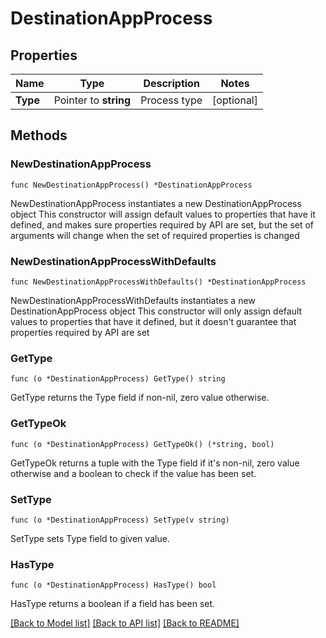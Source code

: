 # DestinationAppProcess

## Properties

Name | Type | Description | Notes
------------ | ------------- | ------------- | -------------
**Type** | Pointer to **string** | Process type | [optional] 

## Methods

### NewDestinationAppProcess

`func NewDestinationAppProcess() *DestinationAppProcess`

NewDestinationAppProcess instantiates a new DestinationAppProcess object
This constructor will assign default values to properties that have it defined,
and makes sure properties required by API are set, but the set of arguments
will change when the set of required properties is changed

### NewDestinationAppProcessWithDefaults

`func NewDestinationAppProcessWithDefaults() *DestinationAppProcess`

NewDestinationAppProcessWithDefaults instantiates a new DestinationAppProcess object
This constructor will only assign default values to properties that have it defined,
but it doesn't guarantee that properties required by API are set

### GetType

`func (o *DestinationAppProcess) GetType() string`

GetType returns the Type field if non-nil, zero value otherwise.

### GetTypeOk

`func (o *DestinationAppProcess) GetTypeOk() (*string, bool)`

GetTypeOk returns a tuple with the Type field if it's non-nil, zero value otherwise
and a boolean to check if the value has been set.

### SetType

`func (o *DestinationAppProcess) SetType(v string)`

SetType sets Type field to given value.

### HasType

`func (o *DestinationAppProcess) HasType() bool`

HasType returns a boolean if a field has been set.


[[Back to Model list]](../README.md#documentation-for-models) [[Back to API list]](../README.md#documentation-for-api-endpoints) [[Back to README]](../README.md)


